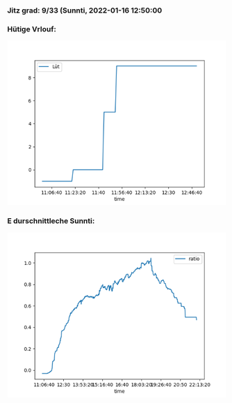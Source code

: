 ### Jitz grad: 9/33 (Sunnti, 2022-01-16 12:50:00

### Hütige Vrlouf:
![Graph](Today.png)

### E durschnittleche Sunnti:
![Graph](Sunnti.png)